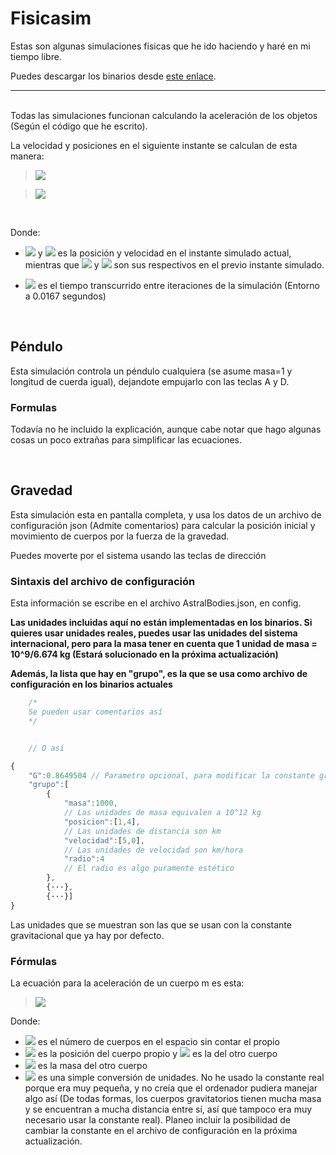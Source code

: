 # Fisicasim

Estas son algunas simulaciones físicas que he ido haciendo y haré en mi tiempo libre. 

Puedes descargar los binarios desde [este enlace](https://github.com/Yottaqubyter/fisicasim/releases).

---
<br>
Todas las simulaciones funcionan calculando la aceleración de los objetos (Según el código que he escrito).

La velocidad y posiciones en el siguiente instante se calculan de esta manera:

><img src="https://render.githubusercontent.com/render/math?math=v_f%20=v_0+%2B+a\,dt">

><img src="https://render.githubusercontent.com/render/math?math=r_f%20=r_0+%2B+v\,dt">

<br>

Donde:

- <img src="https://render.githubusercontent.com/render/math?math=r_f"> y <img src="https://render.githubusercontent.com/render/math?math=v_f"> es la posición y velocidad en el instante simulado actual, mientras que <img src="https://render.githubusercontent.com/render/math?math=r_0"> y <img src="https://render.githubusercontent.com/render/math?math=v_0"> son sus respectivos en el previo instante simulado.

- <img src="https://render.githubusercontent.com/render/math?math=dt"> es el tiempo transcurrido entre iteraciones de la simulación (Entorno a 0.0167 segundos)

<br>

## Péndulo

Esta simulación controla un péndulo cualquiera (se asume masa=1 y longitud de cuerda igual), dejandote empujarlo con las teclas A y D.
<!-- Incluir imagen más tarde-->

### Formulas

Todavía no he incluido la explicación, aunque cabe notar que hago algunas cosas un poco extrañas para simplificar las ecuaciones.

</br>

## Gravedad
Esta simulación esta en pantalla completa, y usa los datos de un archivo de configuración json (Admite comentarios) para calcular la posición inicial y movimiento de cuerpos por la fuerza de la gravedad.
<!-- Incluir imagen más tarde 
![Formula euler](https://render.githubusercontent.com/render/math?math=e^{i\pi}=-1)
Este es el formato para usar latex (Si hay algún espacio en la formula, sustituirlo con un %20)
-->

Puedes moverte por el sistema usando las teclas de dirección

### Sintaxis del archivo de configuración

Esta información se escribe en el archivo AstralBodies.json, en config.

**Las unidades incluidas aquí no están implementadas en los binarios. Si quieres usar unidades reales, puedes usar las unidades del sistema internacional, pero para la masa tener en cuenta que 1 unidad de masa = 10^9/6.674 kg (Estará solucionado en la próxima actualización)**

**Además, la lista que hay en "grupo", es la que se usa como archivo de configuración en los binarios actuales**

```javascript
    /*
    Se pueden usar comentarios así
    */


    // O así

{
    "G":0.8649504 // Parametro opcional, para modificar la constante gravitacional. Por defecto 0.8649504 (En km^3/(Gt*h^2) )
    "grupo":[
        {
            "masa":1000, 
            // Las unidades de masa equivalen a 10^12 kg
            "posicion":[1,4],
            // Las unidades de distancia son km
            "velocidad":[5,0],
            // Las unidades de velocidad son km/hora
            "radio":4
            // El radio es algo puramente estético
        },
        {···},
        {···}]
} 
```

Las unidades que se muestran son las que se usan con la constante gravitacional que ya hay por defecto.

### Fórmulas

La ecuación para la aceleración de un cuerpo m es esta:

><img src="https://render.githubusercontent.com/render/math?math=a_m = G' \, \sum_{k=0}^{n} {\frac{\overrightarrow{AP_k}\,m_k}{\left|\overrightarrow{AP_k}\right|^3}}">

Donde:

- <img src="https://render.githubusercontent.com/render/math?math=n"> es el número de cuerpos en el espacio sin contar el propio
- <img src="https://render.githubusercontent.com/render/math?math=A"> es la posición del cuerpo propio y <img src="https://render.githubusercontent.com/render/math?math=P_k"> es la del otro cuerpo
-  <img src="https://render.githubusercontent.com/render/math?math=m_k"> es la masa del otro cuerpo
- <img src="https://render.githubusercontent.com/render/math?math=G'\, \frac{km^3}{Gt\,h^2}=G \, \frac{m^3}{kg\,s^2} \, \frac{10^12 \cdot 3600^2}{1000^3}"> es una simple conversión de unidades. No he usado la constante real porque era muy pequeña, y no creía que el ordenador pudiera manejar algo así (De todas formas, los cuerpos gravitatorios tienen mucha masa y se encuentran a mucha distancia entre sí, así que tampoco era muy necesario usar la constante real). Planeo incluir la posibilidad de cambiar la constante en el archivo de configuración en la próxima actualización.
